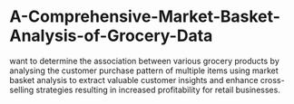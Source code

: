 # A-Comprehensive-Market-Basket-Analysis-of-Grocery-Data
want to determine the association between various grocery products by analysing the customer purchase pattern of multiple items using market basket analysis to extract valuable customer insights and enhance cross-selling strategies resulting in increased profitability for retail businesses.
